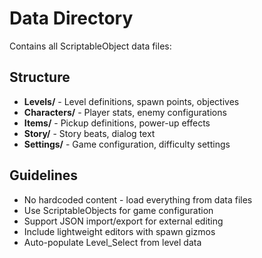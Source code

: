 # Data Directory

Contains all ScriptableObject data files:

## Structure
- **Levels/** - Level definitions, spawn points, objectives
- **Characters/** - Player stats, enemy configurations
- **Items/** - Pickup definitions, power-up effects
- **Story/** - Story beats, dialog text
- **Settings/** - Game configuration, difficulty settings

## Guidelines
- No hardcoded content - load everything from data files
- Use ScriptableObjects for game configuration
- Support JSON import/export for external editing
- Include lightweight editors with spawn gizmos
- Auto-populate Level_Select from level data